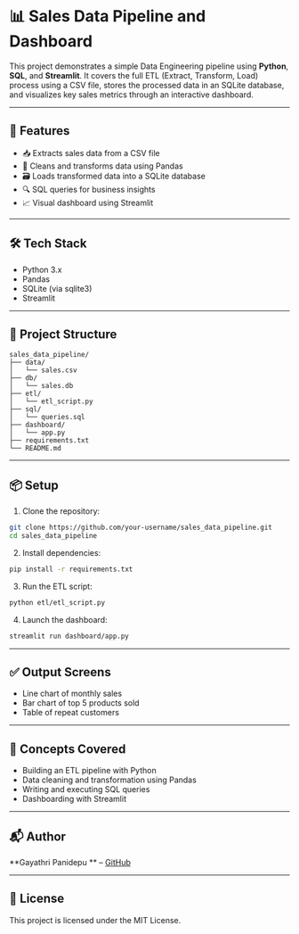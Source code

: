 # 📊 Sales Data Pipeline and Dashboard

This project demonstrates a simple Data Engineering pipeline using **Python**, **SQL**, and **Streamlit**. It covers the full ETL (Extract, Transform, Load) process using a CSV file, stores the processed data in an SQLite database, and visualizes key sales metrics through an interactive dashboard.

---

## 🚀 Features

- 📥 Extracts sales data from a CSV file
- 🧹 Cleans and transforms data using Pandas
- 🗃 Loads transformed data into a SQLite database
- 🔍 SQL queries for business insights
- 📈 Visual dashboard using Streamlit

---

## 🛠 Tech Stack

- Python 3.x
- Pandas
- SQLite (via sqlite3)
- Streamlit

---

## 📁 Project Structure

```
sales_data_pipeline/
├── data/
│   └── sales.csv
├── db/
│   └── sales.db
├── etl/
│   └── etl_script.py
├── sql/
│   └── queries.sql
├── dashboard/
│   └── app.py
├── requirements.txt
└── README.md
```

---

## 📦 Setup

1. Clone the repository:

```bash
git clone https://github.com/your-username/sales_data_pipeline.git
cd sales_data_pipeline
```

2. Install dependencies:

```bash
pip install -r requirements.txt
```

3. Run the ETL script:

```bash
python etl/etl_script.py
```

4. Launch the dashboard:

```bash
streamlit run dashboard/app.py
```

---

## ✅ Output Screens

- Line chart of monthly sales
- Bar chart of top 5 products sold
- Table of repeat customers

---

## 🧠 Concepts Covered

- Building an ETL pipeline with Python
- Data cleaning and transformation using Pandas
- Writing and executing SQL queries
- Dashboarding with Streamlit

---

## 📬 Author

**Gayathri Panidepu ** – [GitHub](https://github.com/GayathriPanidepu)

---

## 📄 License

This project is licensed under the MIT License.

